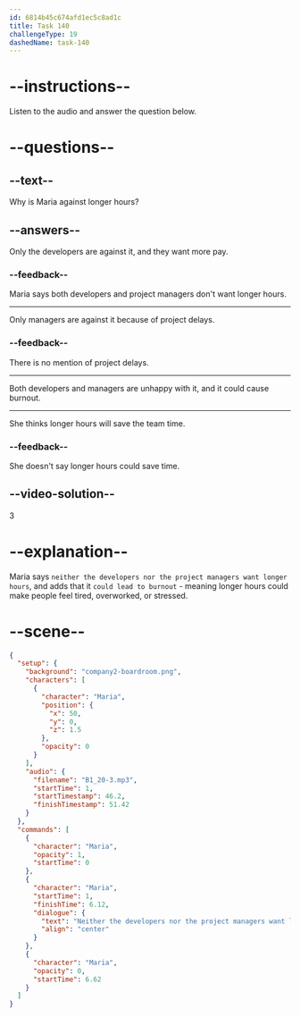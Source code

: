 ```yaml
---
id: 6814b45c674afd1ec5c8ad1c
title: Task 140
challengeType: 19
dashedName: task-140
---
```


<!-- (Audio) Maria: Neither the developers nor the project managers want longer hours. It could lead to burnout. -->

# --instructions--

Listen to the audio and answer the question below.

# --questions--

## --text--

Why is Maria against longer hours?

## --answers--

Only the developers are against it, and they want more pay.

### --feedback--

Maria says both developers and project managers don't want longer hours.

---

Only managers are against it because of project delays.

### --feedback--

There is no mention of project delays.

---

Both developers and managers are unhappy with it, and it could cause burnout.

---

She thinks longer hours will save the team time.

### --feedback--

She doesn't say longer hours could save time.

## --video-solution--

3

# --explanation--

Maria says `neither the developers nor the project managers want longer hours`, and adds that it `could lead to burnout` - meaning longer hours could make people feel tired, overworked, or stressed.

# --scene--

```json
{
  "setup": {
    "background": "company2-boardroom.png",
    "characters": [
      {
        "character": "Maria",
        "position": {
          "x": 50,
          "y": 0,
          "z": 1.5
        },
        "opacity": 0
      }
    ],
    "audio": {
      "filename": "B1_20-3.mp3",
      "startTime": 1,
      "startTimestamp": 46.2,
      "finishTimestamp": 51.42
    }
  },
  "commands": [
    {
      "character": "Maria",
      "opacity": 1,
      "startTime": 0
    },
    {
      "character": "Maria",
      "startTime": 1,
      "finishTime": 6.12,
      "dialogue": {
        "text": "Neither the developers nor the project managers want longer hours. It could lead to burnout.",
        "align": "center"
      }
    },
    {
      "character": "Maria",
      "opacity": 0,
      "startTime": 6.62
    }
  ]
}
```
